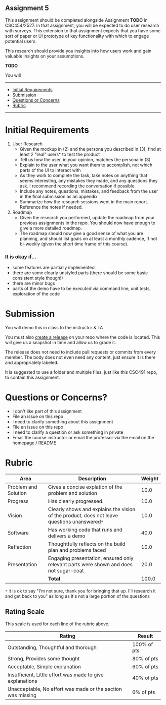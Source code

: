 Assignment 5
---

This assignment should be completed alongside Assignment **TODO** in CSC454/2527. In that assignment, you will be expected to do user research with surveys. This extension to that assignment expects that you have some sort of paper or UI prototype of key functionality with which to engage potential users.

This research should provide you insights into how users work and gain valuable insights on your assumptions.

**TODO**

You will 

---

- [Initial Requirements](#initial-requirements)
- [Submission](#submission)
- [Questions or Concerns](#questions-or-concerns)
- [Rubric](#rubric)

---

# Initial Requirements


1. User Research
    - Given the mockup in (2) and the persona you described in (3), find at least 2 "real" users* to test the product
    - Tell us how the user, in your opinion, matches the persona in (3)
    - Explain to the user what you want them to accomplish, not which parts of the UI to interact with
    - As they work to complete the task, take notes on anything that seems interesting, any mistakes they made, and any questions they ask. I recommend recording the conversation if possible.
    - Include any notes, questions, mistakes, and feedback from the user in the final submission as an appendix
    - Summarize how the research sessions went in the main report. Reference the notes if needed.
2. Roadmap
    - Given the research you performed, update the roadmap from your previous assignments in the repo. You should now have enough to give a more detailed roadmap.
    - The roadmap should now give a good sense of what you are planning, and should list goals on at least a monthly cadence, if not bi-weekly (given the short time frame of this course).



### It is okay if...

- some features are partially implemented
- there are some clearly unstyled parts (there should be some basic consistent style though!)
- there are minor bugs
- parts of the demo have to be executed via command line, unit tests, exploration of the code

# Submission

You will demo this in class to the instructor & TA

You must also [create a release](https://help.github.com/en/articles/creating-releases) on your repo where the code is located.
This will give us a snapshot in time and allow us to grade it.

The release does not need to include pull requests or commits from every member. The body does not even need any content, just ensure it is there and appropriately labeled.

It is suggested to use a folder and multiple files, just like this CSC491 repo, to contain this assignment.

# Questions or Concerns?

- I don't like part of this assignment
 - File an issue on this repo
- I need to clarify something about this assignment
 - File an issue on this repo
- I need to clarify a question or ask something in private
 - Email the course instructor or email the professor via the email on the homepage / README

# Rubric
 
| Area | Description| Weight |
| --- | --- | --- |
| Problem and Solution | Gives a concise explation of the problem and solution | 10.0 |
| Progress | Has clearly progressed. | 10.0 |
| Vision | Clearly shows and explains the vision of the product, does not leave questions unanswered`*` | 10.0 |
| Software | Has working code that runs and delivers a demo | 40.0 |
| Reflection | Thoughtfully reflects on the build plan and problems faced | 10.0 |
| Presentation | Engaging presentation, ensured only relevant parts were shown and does not sugar-coat | 20.0 |
| | **Total** | 100.0 |

`*` It is ok to say "I'm not sure, thank you for bringing that up. I'll research it and get back to you" as long as it's not a large portion of the questions

## Rating Scale

This scale is used for each line of the rubric above.

| Rating | Result |
| --- | --- |
| Outstanding, Thoughtful and thorough | 100% of pts | 
| Strong, Provides some thought | 80% of pts |
| Acceptable, Simple explanation | 60% of pts |
| Insufficient, Little effort was made to give explanations | 40% of pts |
| Unacceptable, No effort was made or the section was missing | 0% of pts |
